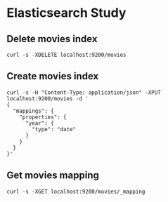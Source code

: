 # Elasticsearch Study

## Delete movies index
`curl -s -XDELETE localhost:9200/movies`

## Create movies index
```
curl -s -H "Content-Type: application/json" -XPUT localhost:9200/movies -d '
{
  "mappings": {
    "properties": {
      "year": {
        "type": "date"
      }
    }
  }
}'
```

## Get movies mapping
`curl -s -XGET localhost:9200/movies/_mapping`
